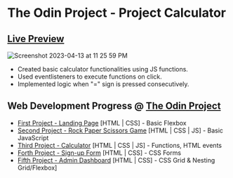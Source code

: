 # The Odin Project - Project Calculator

## <a href="https://sehyunlee217.github.io/TOP_Calculator/">Live Preview</a>

![Screenshot 2023-04-13 at 11 25 59 PM](https://user-images.githubusercontent.com/121660178/231790492-40024ca4-5c17-4089-aaea-beb22ef4b10a.png)

- Created basic calculator functionalities using JS functions.
- Used eventlisteners to execute functions on click.
- Implemented logic when "=" sign is pressed consecutively.

## Web Development Progress @ <a href="https://www.theodinproject.com/">The Odin Project</a>

- <a href="https://sehyunlee217.github.io/TOP_Landing-Page/">First Project - Landing Page</a> [HTML | CSS] - Basic Flexbox
- <a href="https://sehyunlee217.github.io/TOP_Rock-Paper-Scissors-Game/">Second Project - Rock Paper Scissors Game</a> [HTML | CSS | JS] - Basic JavaScript
- <a href="https://sehyunlee217.github.io/TOP_Calculator/">Third Project - Calculator</a> [HTML | CSS | JS] - Functions, HTML events
- <a href="https://sehyunlee217.github.io/TOP_Sign-Up-Form/">Forth Project - Sign-up Form</a> [HTML | CSS] - CSS Forms 
- <a href="https://sehyunlee217.github.io/TOP_Admin-Dashboard/">Fifth Project - Admin Dashboard</a> [HTML | CSS] - CSS Grid & Nesting Grid/Flexbox]


